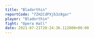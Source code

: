 ```yaml
---
title: "Bladorthin"
reportCode: "7ZH2CdPXjb3z8gar"
player: "Bladorthin"
fight: "Opera Hall"
date: 2021-07-21T20:24:36.112000+00:00
---
```

